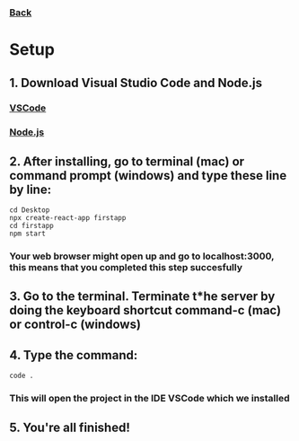 ### [Back](index.md)
# Setup

## 1. Download Visual Studio Code and Node.js
### [VSCode]()
### [Node.js]()

## 2. After installing, go to terminal (mac) or command prompt (windows) and type these line by line:
    cd Desktop
    npx create-react-app firstapp 
    cd firstapp
    npm start

### Your web browser might open up and go to localhost:3000, this means that you completed this step succesfully

## 3. Go to the terminal. Terminate t*he server by doing the keyboard shortcut command-c (mac) or control-c (windows)

## 4. Type the command:
    code .
### This will open the project in the IDE VSCode which we installed

## 5. You're all finished!
